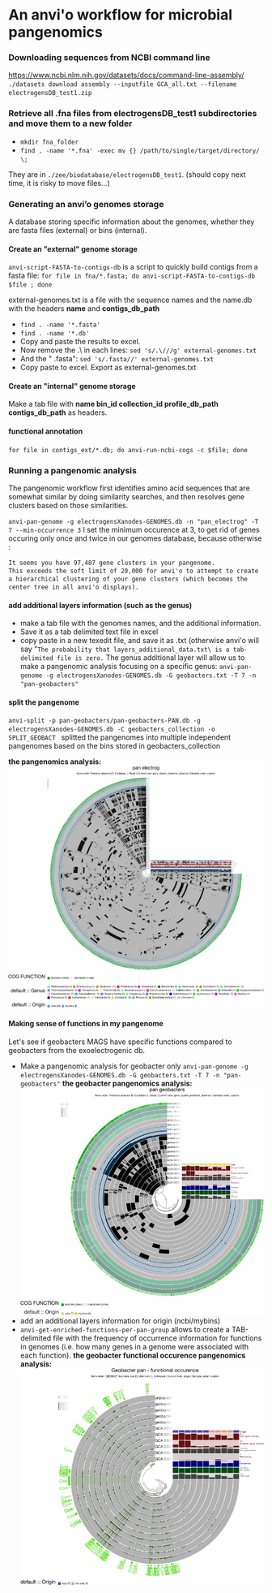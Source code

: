 # An anvi'o workflow for microbial pangenomics

### Downloading sequences from NCBI command line
<https://www.ncbi.nlm.nih.gov/datasets/docs/command-line-assembly/> 
`./datasets download assembly --inputfile GCA_all.txt --filename electrogensDB_test1.zip`

### Retrieve all .fna files from electrogensDB_test1 subdirectories and move them to a new folder
* `mkdir fna_folder`
* `find . -name '*.fna' -exec mv {} /path/to/single/target/directory/ \;`

They are in `./zee/biodatabase/electrogensDB_test1`. (should copy next time, it is risky to move files...)

### Generating an anvi’o genomes storage
A database storing specific information about the genomes, whether they are fasta files (external) or bins (internal).

#### Create an "external" genome storage
`anvi-script-FASTA-to-contigs-db` is a script to quickly build contigs from a fasta file: 
`for file in fna/*.fasta; do anvi-script-FASTA-to-contigs-db $file ; done`

external-genomes.txt is a file with the sequence names and the name.db with the headers **name** and **contigs\_db_path**

- `find . -name '*.fasta'`
- `find . -name '*.db'`
- Copy and paste the results to excel.
-  Now remove the .\ in each lines: `sed 's/.\///g' external-genomes.txt`
- And the " .fasta": `sed 's/.fasta//' external-genomes.txt`
- Copy paste to excel. Export as external-genomes.txt 



#### Create an "internal" genome storage
Make a tab file with **name	bin\_id	collection\_id profile\_db_path contigs\_db\_path** as headers. 

#### functional annotation 
`for file in contigs_ext/*.db; do anvi-run-ncbi-cogs -c $file; done`


### Running a pangenomic analysis   
The pangenomic workflow first identifies amino acid sequences that are somewhat similar by doing similarity searches, and then resolves gene clusters based on those similarities.

`anvi-pan-genome -g electrogensXanodes-GENOMES.db -n "pan_electrog" -T 7 --min-occurrence 3`
I set the minimum occurence at 3, to get rid of genes occuring only once and twice in our genomes database, because otherwise :    
```
It seems you have 97,487 gene clusters in your pangenome. 
This exceeds the soft limit of 20,000 for anvi'o to attempt to create a hierarchical clustering of your gene clusters (which becomes the center tree in all anvi'o displays).
```

#### add additional layers information (such as the genus)
- make a tab file with the genomes names, and the additional information. 
- Save it as a tab delimited text file in excel
- copy paste in a new texedit file, and save it as .txt (otherwise anvi'o will say "`The probability that layers_additional_data.txt\ is a tab-delimited file is zero.`
The genus additional layer will allow us to make a pangenomic analysis focusing on a specific genus: `anvi-pan-genome -g electrogensXanodes-GENOMES.db -G geobacters.txt -T 7 -n "pan-geobacters"`

#### split the pangenome
`anvi-split -p pan-geobacters/pan-geobacters-PAN.db -g electrogensXanodes-GENOMES.db -C geobacters_collection -o SPLIT_GEOBACT ` splitted the pangenomes into multiple independent pangenomes based on the bins stored in geobacters_collection 


**the pangenomics analysis:**
![](ims/pangenomics_mybins_electrogens.png)


#### Making sense of functions in my pangenome
Let's see if geobacters MAGS have specific functions compared to geobacters from the exoelectrogenic db. 

- Make a pangenomic analysis for geobacter only  `anvi-pan-genome -g electrogensXanodes-GENOMES.db -G geobacters.txt -T 7 -n "pan-geobacters"`
**the geobacter pangenomics analysis:**
![](ims/pan_geobacter.png)
- add an additional layers information for origin (ncbi/mybins)
- `anvi-get-enriched-functions-per-pan-group` allows to create a TAB-delimited file with the frequency of occurrence information for functions in genomes (i.e. how many genes in a genome were associated with each function).
**the geobacter functional occurence pangenomics analysis:**
![](ims/geobacter_pan_functional_occurence.png)











